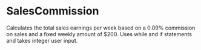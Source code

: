 # SalesCommission
Calculates the total sales earnings per week based on a 0.09% commission on sales and a fixed weekly amount of $200.
Uses while and if statements and takes integer user input.
